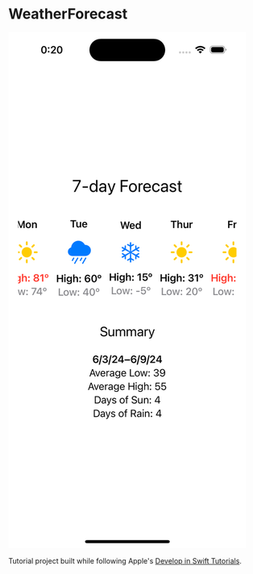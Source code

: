 # WeatherForecast

![Screenshot of the WeatherForecast app on an iPhone with a title that says "7-day Forecast". Underneath the title, a scrolling view with labeled dates (Mon, Tue, Wed, etc.) is shown with sun, rain, and snow icons. Text beneath each icon shows the high and low temperature for each day, with the high appearing in red when it is above 80 degrees. Below the scrolling view is a summary for the week with the average low, high, days of sun, and days of rain.](screenshot.png)

Tutorial project built while following Apple's [Develop in Swift Tutorials](https://developer.apple.com/tutorials/develop-in-swift).

